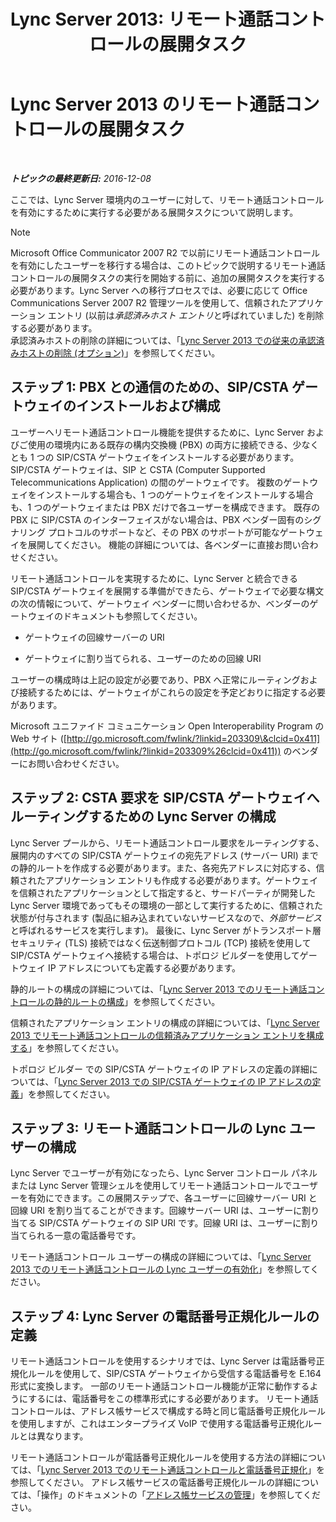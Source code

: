 ﻿---
title: 'Lync Server 2013: リモート通話コントロールの展開タスク'
TOCTitle: リモート通話コントロールの展開タスク
ms:assetid: 20218871-4f27-4611-9b7e-c0ca55908284
ms:mtpsurl: https://technet.microsoft.com/ja-jp/library/Gg558624(v=OCS.15)
ms:contentKeyID: 48271474
ms.date: 12/10/2016
mtps_version: v=OCS.15
ms.translationtype: HT
---

# Lync Server 2013 のリモート通話コントロールの展開タスク

 

_**トピックの最終更新日:** 2016-12-08_

ここでは、Lync Server 環境内のユーザーに対して、リモート通話コントロールを有効にするために実行する必要がある展開タスクについて説明します。

> [!NOTE]
> Microsoft Office Communicator 2007 R2 で以前にリモート通話コントロールを有効にしたユーザーを移行する場合は、このトピックで説明するリモート通話コントロールの展開タスクの実行を開始する前に、追加の展開タスクを実行する必要があります。Lync Server への移行プロセスでは、必要に応じて Office Communications Server 2007 R2 管理ツールを使用して、信頼されたアプリケーション エントリ (以前は<em>承認済みホスト エントリ</em>と呼ばれていました) を削除する必要があります。<br />
> 承認済みホストの削除の詳細については、「<a href="lync-server-2013-remove-a-legacy-authorized-host-optional.md">Lync Server 2013 での従来の承認済みホストの削除 (オプション)</a>」を参照してください。


## ステップ 1: PBX との通信のための、SIP/CSTA ゲートウェイのインストールおよび構成

ユーザーへリモート通話コントロール機能を提供するために、Lync Server およびご使用の環境内にある既存の構内交換機 (PBX) の両方に接続できる、少なくとも 1 つの SIP/CSTA ゲートウェイをインストールする必要があります。SIP/CSTA ゲートウェイは、SIP と CSTA (Computer Supported Telecommunications Application) の間のゲートウェイです。 複数のゲートウェイをインストールする場合も、1 つのゲートウェイをインストールする場合も、1 つのゲートウェイまたは PBX だけで各ユーザーを構成できます。 既存の PBX に SIP/CSTA のインターフェイスがない場合は、PBX ベンダー固有のシグナリング プロトコルのサポートなど、その PBX のサポートが可能なゲートウェイを展開してください。 機能の詳細については、各ベンダーに直接お問い合わせください。

リモート通話コントロールを実現するために、Lync Server と統合できる SIP/CSTA ゲートウェイを展開する準備ができたら、ゲートウェイで必要な構文の次の情報について、ゲートウェイ ベンダーに問い合わせるか、ベンダーのゲートウェイのドキュメントも参照してください。

  - ゲートウェイの回線サーバーの URI

  - ゲートウェイに割り当てられる、ユーザーのための回線 URI

ユーザーの構成時は上記の設定が必要であり、PBX へ正常にルーティングおよび接続するためには、ゲートウェイがこれらの設定を予定どおりに指定する必要があります。

Microsoft ユニファイド コミュニケーション Open Interoperability Program の Web サイト ([http://go.microsoft.com/fwlink/?linkid=203309\&clcid=0x411](http://go.microsoft.com/fwlink/?linkid=203309%26clcid=0x411)) のベンダーにお問い合わせください。

## ステップ 2: CSTA 要求を SIP/CSTA ゲートウェイへルーティングするための Lync Server の構成

Lync Server プールから、リモート通話コントロール要求をルーティングする、展開内のすべての SIP/CSTA ゲートウェイの宛先アドレス (サーバー URI) までの静的ルートを作成する必要があります。また、各宛先アドレスに対応する、信頼されたアプリケーション エントリも作成する必要があります。ゲートウェイを信頼されたアプリケーションとして指定すると、サードパーティが開発した Lync Server 環境であってもその環境の一部として実行するために、信頼された状態が付与されます (製品に組み込まれていないサービスなので、*外部サービス*と呼ばれるサービスを実行します)。 最後に、Lync Server がトランスポート層セキュリティ (TLS) 接続ではなく伝送制御プロトコル (TCP) 接続を使用して SIP/CSTA ゲートウェイへ接続する場合は、トポロジ ビルダーを使用してゲートウェイ IP アドレスについても定義する必要があります。

静的ルートの構成の詳細については、「[Lync Server 2013 でのリモート通話コントロールの静的ルートの構成](lync-server-2013-configure-a-static-route-for-remote-call-control.md)」を参照してください。

信頼されたアプリケーション エントリの構成の詳細については、「[Lync Server 2013 でリモート通話コントロールの信頼済みアプリケーション エントリを構成する](lync-server-2013-configure-a-trusted-application-entry-for-remote-call-control.md)」を参照してください。

トポロジ ビルダー での SIP/CSTA ゲートウェイの IP アドレスの定義の詳細については、「[Lync Server 2013 での SIP/CSTA ゲートウェイの IP アドレスの定義](lync-server-2013-define-a-sip-csta-gateway-ip-address.md)」を参照してください。

## ステップ 3: リモート通話コントロールの Lync ユーザーの構成

Lync Server でユーザーが有効になったら、Lync Server コントロール パネルまたは Lync Server 管理シェルを使用してリモート通話コントロールでユーザーを有効にできます。この展開ステップで、各ユーザーに回線サーバー URI と回線 URI を割り当てることができます。回線サーバー URI は、ユーザーに割り当てる SIP/CSTA ゲートウェイの SIP URI です。回線 URI は、ユーザーに割り当てられる一意の電話番号です。

リモート通話コントロール ユーザーの構成の詳細については、「[Lync Server 2013 でのリモート通話コントロールの Lync ユーザーの有効化](lync-server-2013-enable-lync-users-for-remote-call-control.md)」を参照してください。

## ステップ 4: Lync Server の電話番号正規化ルールの定義

リモート通話コントロールを使用するシナリオでは、Lync Server は電話番号正規化ルールを使用して、SIP/CSTA ゲートウェイから受信する電話番号を E.164 形式に変換します。 一部のリモート通話コントロール機能が正常に動作するようにするには、電話番号をこの標準形式にする必要があります。 リモート通話コントロールは、アドレス帳サービスで構成する時と同じ電話番号正規化ルールを使用しますが、これはエンタープライズ VoIP で使用する電話番号正規化ルールとは異なります。

リモート通話コントロールが電話番号正規化ルールを使用する方法の詳細については、「[Lync Server 2013 でのリモート通話コントロールと電話番号正規化](lync-server-2013-remote-call-control-and-phone-number-normalization.md)」を参照してください。 アドレス帳サービスの電話番号正規化ルールの詳細については、「操作」のドキュメントの「[アドレス帳サービスの管理](lync-server-2013-administering-the-address-book-service.md)」を参照してください。

